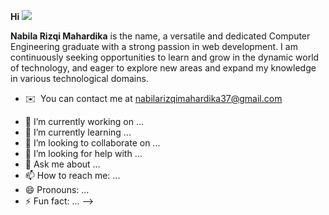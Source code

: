 **Hi** ![](https://user-images.githubusercontent.com/18350557/176309783-0785949b-9127-417c-8b55-ab5a4333674e.gif)

**Nabila Rizqi Mahardika** is the name, a versatile and dedicated Computer Engineering graduate with a strong passion in web development. I am continuously seeking opportunities to learn and grow in the dynamic world of technology, and eager to explore new areas and expand my knowledge in various technological domains.

*   ✉️  You can contact me at [nabilarizqimahardika37@gmail.com](mailto:nabilarizqimahardika37@gmail.com)

- 🔭 I’m currently working on ...
- 🌱 I’m currently learning ...
- 👯 I’m looking to collaborate on ...
- 🤔 I’m looking for help with ...
- 💬 Ask me about ...
- 📫 How to reach me: ...
- 😄 Pronouns: ...
- ⚡ Fun fact: ...
-->
